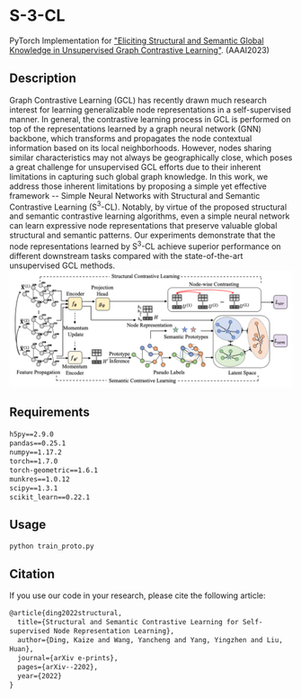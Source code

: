 # S-3-CL
PyTorch Implementation for ["Eliciting Structural and Semantic Global Knowledge in Unsupervised Graph Contrastive Learning"](https://arxiv.org/pdf/2202.08480.pdf). (AAAI2023)

## Description
Graph Contrastive Learning (GCL) has recently drawn much research interest for learning generalizable node representations in a self-supervised manner. In general, the contrastive learning process in GCL is performed on top of the representations learned by a graph neural network (GNN) backbone, which transforms and propagates the node contextual information based on its local neighborhoods. However, nodes sharing similar characteristics may not always be geographically close, which poses a great challenge for unsupervised GCL efforts due to their inherent limitations in capturing such global graph knowledge. In this work, we address those inherent limitations by proposing a simple yet effective framework -- Simple Neural Networks with Structural and Semantic Contrastive Learning (S$^3$-CL). Notably, by virtue of the proposed structural and semantic contrastive learning algorithms, even a simple neural network can learn expressive node representations that preserve valuable global structural and semantic patterns. Our experiments demonstrate that the node representations learned by S$^3$-CL achieve superior performance on different downstream tasks compared with the state-of-the-art unsupervised GCL methods.
![S^3-CL framework](overall.png)


## Requirements
```
h5py==2.9.0
pandas==0.25.1
numpy==1.17.2
torch==1.7.0
torch-geometric==1.6.1
munkres==1.0.12
scipy==1.3.1
scikit_learn==0.22.1

```

## Usage
```
python train_proto.py
```

## Citation
If you use our code in your research, please cite the following article:
```
@article{ding2022structural,
  title={Structural and Semantic Contrastive Learning for Self-supervised Node Representation Learning},
  author={Ding, Kaize and Wang, Yancheng and Yang, Yingzhen and Liu, Huan},
  journal={arXiv e-prints},
  pages={arXiv--2202},
  year={2022}
}
```
